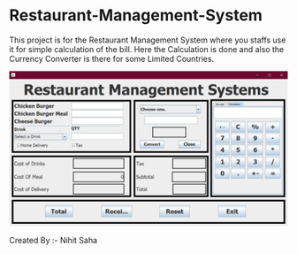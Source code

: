 # Restaurant-Management-System
This project is for the Restaurant Management System where you staffs use it for simple calculation of the bill. 
Here the Calculation is done and also the Currency Converter is there for some Limited Countries.

![](Images/Image.png)

Created By :- Nihit Saha

